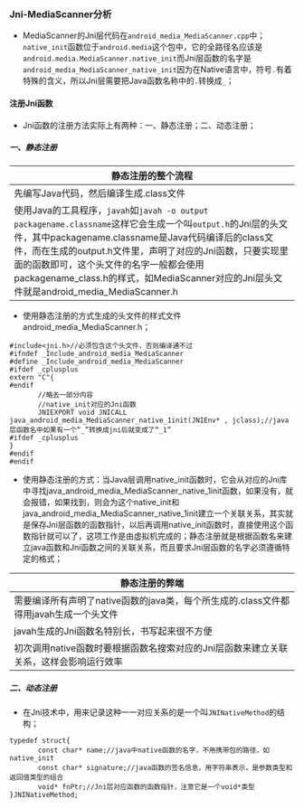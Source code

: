 ### Jni-MediaScanner分析
+ MediaScanner的Jni层代码在`android_media_MediaScanner.cpp`中；`native_init`函数位于`android.media`这个包中，它的全路径名应该是`android.media.MediaScanner.native_init`而Jni层函数的名字是`android_media_MediaScanner_native_init`因为在Native语言中，符号`.`有着特殊的含义，所以Jni层需要把Java函数名称中的`.`转换成`_`；
#### 注册Jni函数
+ Jni函数的注册方法实际上有两种：一、静态注册；二、动态注册；
##### 一、静态注册

|静态注册的整个流程|
|------|
|先编写Java代码，然后编译生成.class文件|
|使用Java的工具程序，`javah`如`javah -o output packagename.classname`这样它会生成一个叫`output.h`的Jni层的头文件，其中packagename.classname是Java代码编译后的class文件，而在生成的output.h文件里，声明了对应的Jni函数，只要实现里面的函数即可，这个头文件的名字一般都会使用packagename_class.h的样式，如MediaScanner对应的Jni层头文件就是android_media_MediaScanner.h|

+ 使用静态注册的方式生成的头文件的样式文件android_media_MediaScanner.h；

```
#include<jni.h>//必须包含这个头文件，否则编译通不过
#ifndef _Include_android_media_MediaScanner
#define _Include_android_media_MediaScanner
#ifdef _cplusplus
extern "C"{
#endif
       //略去一部分内容
       //native_init对应的Jni函数
       JNIEXPORT void JNICALL java_android_media_MediaScanner_native_1init(JNIEnv* , jclass);//java层函数名中如果有一个“_”转换成jni后就变成了“_1”
#ifdef _cplusplus
}
#endif
#endif
```

+ 使用静态注册的方式：当Java层调用native_init函数时，它会从对应的Jni库中寻找java_android_media_MediaScanner_native_1init函数，如果没有，就会报错，如果找到，则会为这个native_init和java_android_media_MediaScanner_native_1init建立一个关联关系，其实就是保存Jni层函数的函数指针，以后再调用native_init函数时，直接使用这个函数指针就可以了，这项工作是由虚拟机完成的；静态注册就是根据函数名来建立java函数和Jni函数之间的关联关系，而且要求Jni层函数的名字必须遵循特定的格式；

|静态注册的弊端|
|------|
|需要编译所有声明了native函数的java类，每个所生成的.class文件都得用javah生成一个头文件|
|javah生成的Jni函数名特别长，书写起来很不方便|
|初次调用native函数时要根据函数名搜索对应的Jni层函数来建立关联关系，这样会影响运行效率|

##### 二、动态注册
+ 在Jni技术中，用来记录这种一一对应关系的是一个叫`JNINativeMethod`的结构；
```
typedef struct{
       const char* name;//java中native函数的名字，不用携带包的路径，如native_init
       const char* signature;//java函数的签名信息，用字符串表示，是参数类型和返回值类型的组合
       void* fnPtr;//Jni层对应函数的函数指针，注意它是一个void*类型
}JNINativeMethod;
```
